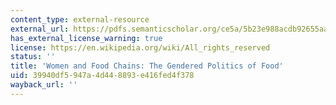 ```yaml
---
content_type: external-resource
external_url: https://pdfs.semanticscholar.org/ce5a/5b23e988acdb92655aa0fac0ca358133f9d9.pdf?_ga=2.97473116.2138474745.1564414830-672817412.1563980296
has_external_license_warning: true
license: https://en.wikipedia.org/wiki/All_rights_reserved
status: ''
title: 'Women and Food Chains: The Gendered Politics of Food'
uid: 39940df5-947a-4d44-8893-e416fed4f378
wayback_url: ''
---
```

